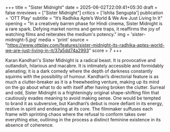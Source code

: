 +++
title = "Sister Midnight"
date = 2025-06-02T22:09:41+05:30
draft = false
mreviews = ["Sister Midnight"]
critics = ['Ishita Sengupta']
publication = 'OTT Play'
subtitle = "It’s Radhika Apte’s World & We Are Just Living In It"
opening = "In a creatively barren phase for Hindi cinema, Sister Midnight is a rare spark. Defying market norms and genre traps, it reaffirms the joy of watching films and reiterates the medium's potency."
img = 'sister-midnight-5.jpg'
media = 'print'
source = "https://www.ottplay.com/features/sister-midnight-its-radhika-aptes-world-we-are-just-living-in-it/37a5dd74a2993"
score = 7
+++

Karan Kandhari's Sister Midnight is a radical beast. It is provocative and outlandish, hilarious and macabre. It is intimately accessible and formidably alienating; it is a dark comedy where the depth of darkness constantly squirms with the possibility of humour. Kandhari’s directorial feature is as much a clutter-breaker as it is a freewheeling venture, making up its mind on the go about what to do with itself after having broken the clutter. Surreal and odd, Sister Midnight is a frighteningly original shape-shifting film that cautiously evades meaning to avoid making sense. One would be tempted to brand it as subversive, but Kandhari’s debut is more defiant in its energy, restive in spirit and endearing at its core. The filmmaker suffuses each frame with sprinting chaos where the refusal to conform takes over everything else, outlining in the process a distinct feminine existence in its absence of coherence.
